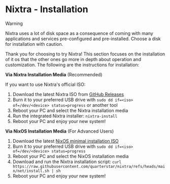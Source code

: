 # Nixtra - Installation

> [!WARNING]
> Nixtra uses a lot of disk space as a consequence of coming with many applications and services pre-configured and pre-installed. Choose a disk for installation with caution.

Thank you for choosing to try Nixtra! This section focuses on the installation of it os that the other ones go more in depth about operation and customization. The following are the instructions for installation:

**Via Nixtra Installation Media** (Recommended)

If you want to use Nixtra's official ISO:

1. Download the latest Nixtra ISO from [GitHub Releases](https://github.com/quarterstar/nixtra/releases)
1. Burn it to your preferred USB drive with `sudo dd if=<iso> of=/dev/<device> status=progress` or another tool
1. Reboot your PC and select the Nixtra installation media
1. Run the integrated Nixtra installer: `nixtra-install`
1. Reboot your PC and enjoy your new system!

**Via NixOS Installation Media** (For Advanced Users)

1. Download the latest [NixOS minimal installation ISO](https://channels.nixos.org/nixos-24.11/latest-nixos-minimal-x86_64-linux.iso)
1. Burn it to your preferred USB drive with `sudo dd if=<iso> of=/dev/<device> status=progress`
1. Reboot your PC and select the NixOS installation media
1. Download and run the Nixtra installation script: `curl https://raw.githubusercontent.com/quarterstar/nixtra/refs/heads/main/net/install.sh | sh`
1. Reboot your PC and enjoy your new system!
